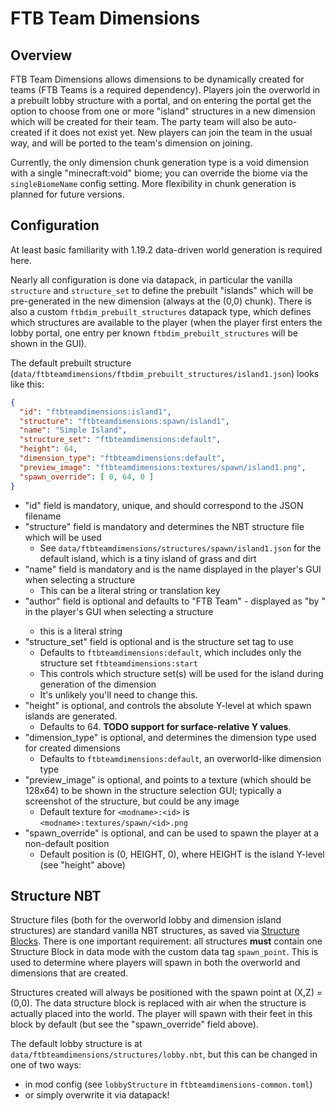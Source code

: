 # FTB Team Dimensions

## Overview

FTB Team Dimensions allows dimensions to be dynamically created for teams (FTB Teams is a required dependency).
Players join the overworld in a prebuilt lobby structure with a portal, and on entering the portal get the option
to choose from one or more "island" structures in a new dimension which will be created for their team. The party team will
also be auto-created if it does not exist yet. New players can join the team in the usual way, and will be ported to
the team's dimension on joining.

Currently, the only dimension chunk generation type is a void dimension with a single "minecraft:void" biome; you can
override the biome via the `singleBiomeName` config setting. More flexibility in chunk generation is planned for 
future versions.

## Configuration

At least basic familiarity with 1.19.2 data-driven world generation is required here.

Nearly all configuration is done via datapack, in particular the vanilla `structure` and `structure_set` to define the
prebuilt "islands" which will be pre-generated in the new dimension (always at the (0,0) chunk).  There is also a custom
`ftbdim_prebuilt_structures` datapack type, which defines which structures are available to the player (when the player
first enters the lobby portal, one entry per known `ftbdim_prebuilt_structures` will be shown in the GUI).

The default prebuilt structure (`data/ftbteamdimensions/ftbdim_prebuilt_structures/island1.json`) looks like this:

```json
{
  "id": "ftbteamdimensions:island1",
  "structure": "ftbteamdimensions:spawn/island1",
  "name": "Simple Island",
  "structure_set": "ftbteamdimensions:default",
  "height": 64,
  "dimension_type": "ftbteamdimensions:default",
  "preview_image": "ftbteamdimensions:textures/spawn/island1.png",
  "spawn_override": [ 0, 64, 0 ]
}
```

* "id" field is mandatory, unique, and should correspond to the JSON filename
* "structure" field is mandatory and determines the NBT structure file which will be used
  * See `data/ftbteamdimensions/structures/spawn/island1.json` for the default island, which is a tiny island of grass and dirt
* "name" field is mandatory and is the name displayed in the player's GUI when selecting a structure
  * This can be a literal string or translation key
* "author" field is optional and defaults to "FTB Team" - displayed as "by <author>" in the player's GUI when selecting a structure
  * this is a literal string
* "structure_set" field is optional and is the structure set tag to use
  * Defaults to `ftbteamdimensions:default`, which includes only the structure set `ftbteamdimensions:start`
  * This controls which structure set(s) will be used for the island during generation of the dimension
  * It's unlikely you'll need to change this.
* "height" is optional, and controls the absolute Y-level at which spawn islands are generated.
  * Defaults to 64. **TODO support for surface-relative Y values**.
* "dimension_type" is optional, and determines the dimension type used for created dimensions
  * Defaults to `ftbteamdimensions:default`, an overworld-like dimension type
* "preview_image" is optional, and points to a texture (which should be 128x64) to be shown in the structure selection GUI; typically a screenshot of the structure, but could be any image
  * Default texture for `<modname>:<id>` is `<modname>:textures/spawn/<id>.png`
* "spawn_override" is optional, and can be used to spawn the player at a non-default position
  * Default position is (0, HEIGHT, 0), where HEIGHT is the island Y-level (see "height" above)

## Structure NBT

Structure files (both for the overworld lobby and dimension island structures) are standard vanilla NBT structures, as saved
via [Structure Blocks](https://minecraft.fandom.com/wiki/Structure_Block).
There is one important requirement: all structures **must** contain one Structure Block in data mode with the custom data tag `spawn_point`. This is used to
determine where players will spawn in both the overworld and dimensions that are created.

Structures created will always be positioned with the spawn point at (X,Z) = (0,0). The data structure block is replaced with air when the
structure is actually placed into the world. The player will spawn with their feet in this block by default (but see the "spawn_override" field above).

The default lobby structure is at `data/ftbteamdimensions/structures/lobby.nbt`, but this can be changed in one of two ways:
* in mod config (see `lobbyStructure` in `ftbteamdimensions-common.toml`)
* or simply overwrite it via datapack!
